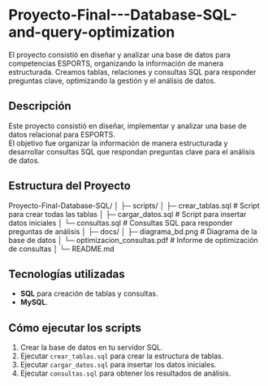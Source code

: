 # Proyecto-Final---Database-SQL-and-query-optimization
El proyecto consistió en diseñar y analizar una base de datos para competencias ESPORTS, organizando la información de manera estructurada. Creamos tablas, relaciones y consultas SQL para responder preguntas clave, optimizando la gestión y el análisis de datos.


## Descripción
Este proyecto consistió en diseñar, implementar y analizar una base de datos relacional para ESPORTS.  
El objetivo fue organizar la información de manera estructurada y desarrollar consultas SQL que respondan preguntas clave para el análisis de datos.  

## Estructura del Proyecto
Proyecto-Final-Database-SQL/
│
├─ scripts/
│ ├─ crear_tablas.sql # Script para crear todas las tablas
│ ├─ cargar_datos.sql # Script para insertar datos iniciales
│ └─ consultas.sql # Consultas SQL para responder preguntas de análisis
│
├─ docs/
│ ├─ diagrama_bd.png # Diagrama de la base de datos
│ └─ optimizacion_consultas.pdf # Informe de optimización de consultas
│
└─ README.md

## Tecnologías utilizadas
- **SQL** para creación de tablas y consultas.  
- **MySQL**.  

## Cómo ejecutar los scripts
1. Crear la base de datos en tu servidor SQL.  
2. Ejecutar `crear_tablas.sql` para crear la estructura de tablas.  
3. Ejecutar `cargar_datos.sql` para insertar los datos iniciales.  
4. Ejecutar `consultas.sql` para obtener los resultados de análisis.  
